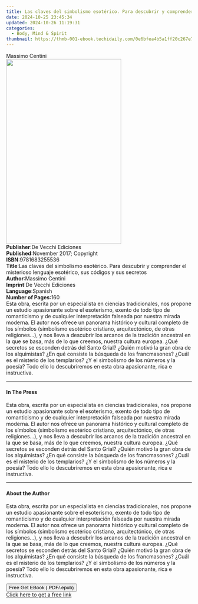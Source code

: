```yaml
---
title: Las claves del simbolismo esotérico. Para descubrir y comprender el misterioso lenguaje esotérico, sus códigos y sus secretos | Free Book
date: 2024-10-25 23:45:34
updated: 2024-10-26 11:19:31
categories:
  - Body, Mind & Spirit
thumbnail: https://thmb-001-ebook.techidaily.com/0e6bfea4b5a1ff20c267e701991a51993214a7cd7fdf59ca2b591c62725ebb8e.jpg
---
```

<main id="book-container">
  <div class="flex flex-col">
    <div class="book-brief flex-1 py-6 px-4 sm:p-6 md:py-10 md:px-8">
      <!-- brief-->
      <div class="book-brief-main">Massimo Centini</div>
    </div>
    <div
      class="book-meta-info flex-1 grid gap-4 col-start-1 col-end-3 row-start-1 sm:mb-6 sm:grid-cols-4 lg:gap-6 lg:col-start-2 lg:row-end-6 lg:row-span-6 lg:mb-0"
    >
      <div
        class="book-meta-info-left place-content-center mt-4 p-4 text-sm leading-6 col-start-2 col-span-2 dark:text-slate-400"
      >
        <img
          class="w-full h-500 object-cover rounded-lg sm:h-255 sm:col-span-2 lg:col-span-full"
          src="https://img-001-ebook.techidaily.com/ef502c16e507b859021f0213b40c5bea4b21081f9084f483b997117ec207e8d2.jpg"
          alt=""
          width="312"
          height="500"
        />
      </div>
      <div
        class="book-meta-info-right mt-2 col-start-1 row-start-2 col-span-3 self-center"
      >
        <!-- meta data  -->
        <div class="flex flex-col px-4 md:px-8">
          <div class="flex-1">
            <strong>Publisher</strong>:<span class="px-2"
              >De Vecchi Ediciones</span
            >
          </div>
          <div class="flex-1">
            <strong>Published</strong>:<span class="px-2"
              >November 2017; Copyright</span
            >
          </div>
          <div class="flex-1">
            <strong>ISBN</strong>:<span class="px-2">9781683255536</span>
          </div>
          <div class="flex-1">
            <strong>Title</strong>:<span class="px-2"
              >Las claves del simbolismo esotérico. Para descubrir y comprender
              el misterioso lenguaje esotérico, sus códigos y sus secretos</span
            >
          </div>
          <div class="flex-1">
            <strong>Author</strong>:<span class="px-2">Massimo Centini</span>
          </div>
          <div class="flex-1">
            <strong>Imprint</strong>:<span class="px-2"
              >De Vecchi Ediciones</span
            >
          </div>
          <div class="flex-1">
            <strong>Language</strong>:<span class="px-2">Spanish</span>
          </div>
          <div class="flex-1">
            <strong>Number of Pages</strong>:<span class="px-2">160</span>
          </div>
        </div>
      </div>
    </div>
    <div class="book-description flex-1 py-6 px-4 sm:p-6 md:py-10 md:px-8">
      <div class="book-description-main">
        <div accordion-content="" id="description">
          Esta obra, escrita por un especialista en ciencias tradicionales, nos
          propone un estudio apasionante sobre el esoterismo, exento de todo
          tipo de romanticismo y de cualquier interpretación falseada por
          nuestra mirada moderna. El autor nos ofrece un panorama histórico y
          cultural completo de los símbolos (simbolismo esotérico cristiano,
          arquitectónico, de otras religiones…), y nos lleva a descubrir los
          arcanos de la tradición ancestral en la que se basa, más de lo que
          creemos, nuestra cultura europea. ¿Qué secretos se esconden detrás del
          Santo Grial? ¿Quién motivó la gran obra de los alquimistas? ¿En qué
          consiste la búsqueda de los francmasones? ¿Cuál es el misterio de los
          templarios? ¿Y el simbolismo de los números y la poesía? Todo ello lo
          descubriremos en esta obra apasionante, rica e instructiva.
        </div>
      </div>
    </div>
    <div class="book-excerpts flex-1 py-6 px-4 sm:p-6 md:py-10 md:px-8">
      <!-- excerpts-->
      <div class="book-excerpts-main">
        <hr />
        <h4 class="placeholder placeholder-heading">
          <span>In The Press</span>
        </h4>
        <p>
          Esta obra, escrita por un especialista en ciencias tradicionales, nos
          propone un estudio apasionante sobre el esoterismo, exento de todo
          tipo de romanticismo y de cualquier interpretación falseada por
          nuestra mirada moderna. El autor nos ofrece un panorama histórico y
          cultural completo de los símbolos (simbolismo esotérico cristiano,
          arquitectónico, de otras religiones…), y nos lleva a descubrir los
          arcanos de la tradición ancestral en la que se basa, más de lo que
          creemos, nuestra cultura europea. ¿Qué secretos se esconden detrás del
          Santo Grial? ¿Quién motivó la gran obra de los alquimistas? ¿En qué
          consiste la búsqueda de los francmasones? ¿Cuál es el misterio de los
          templarios? ¿Y el simbolismo de los números y la poesía? Todo ello lo
          descubriremos en esta obra apasionante, rica e instructiva.
        </p>
      </div>
    </div>
    <div class="book-about-author flex-1 py-6 px-4 sm:p-6 md:py-10 md:px-8">
      <!-- about author-->
      <div class="book-main-author-main">
        <hr />
        <h4 class="placeholder placeholder-heading">
          <span>About the Author</span>
        </h4>
        <p>
          Esta obra, escrita por un especialista en ciencias tradicionales, nos
          propone un estudio apasionante sobre el esoterismo, exento de todo
          tipo de romanticismo y de cualquier interpretación falseada por
          nuestra mirada moderna. El autor nos ofrece un panorama histórico y
          cultural completo de los símbolos (simbolismo esotérico cristiano,
          arquitectónico, de otras religiones…), y nos lleva a descubrir los
          arcanos de la tradición ancestral en la que se basa, más de lo que
          creemos, nuestra cultura europea. ¿Qué secretos se esconden detrás del
          Santo Grial? ¿Quién motivó la gran obra de los alquimistas? ¿En qué
          consiste la búsqueda de los francmasones? ¿Cuál es el misterio de los
          templarios? ¿Y el simbolismo de los números y la poesía? Todo ello lo
          descubriremos en esta obra apasionante, rica e instructiva.
        </p>
      </div>
    </div>
    <div class="book-free-get flex-1 py-6 px-4 sm:p-6 md:py-10 md:px-8">
      <button
        id="btn-free-get"
        class="bg-blue-500 hover:bg-blue-700 text-white font-bold py-2 px-4 rounded"
      >
        Free Get EBook (.PDF/.epub)
      </button>
      <div id="countdown-display" class="px-2 text-lg mt-2"></div>
      <a
        id="free-link"
        class="hidden bg-blue-500 hover:bg-blue-700 text-white font-bold py-2 px-4 rounded"
        href="https://www.ebooks.com/en-us/book/95918152/las-claves-del-simbolismo-esot-rico-para-descubrir-y-comprender-el-misterioso-lenguaje-esot-rico-sus-c-digos-y-sus-secretos/massimo-centini/"
        target="_blank"
        >Click here to get a free link</a
      >
    </div>
    <script>
      let countdownTime = 0;
      let countdownInterval = null;
      document
        .getElementById('btn-free-get')
        .addEventListener('click', startCountdown);
      function startCountdown() {
        countdownTime = new Date().getTime() + 60000 * 3;
        countdownInterval = setInterval(updateCountdown, 1000);
        document.getElementById('btn-free-get').disabled = true;
        document
          .getElementById('btn-free-get')
          .classList.add('bg-gray-500', 'cursor-not-allowed');
      }
      function updateCountdown() {
        let currentTime = new Date().getTime();
        let timeLeft = countdownTime - currentTime;
        let secondsLeft = Math.floor(timeLeft / 1000);
        document.getElementById('countdown-display').innerHTML =
          `Remaining time: ${secondsLeft} seconds.`;
        if (secondsLeft <= 0) {
          clearInterval(countdownInterval);
          document.getElementById('btn-free-get').classList.add('hidden');
          document.getElementById('free-link').classList.remove('hidden');
          document.getElementById('countdown-display').innerHTML = '';
        }
      }
    </script>
  </div>
</main>

